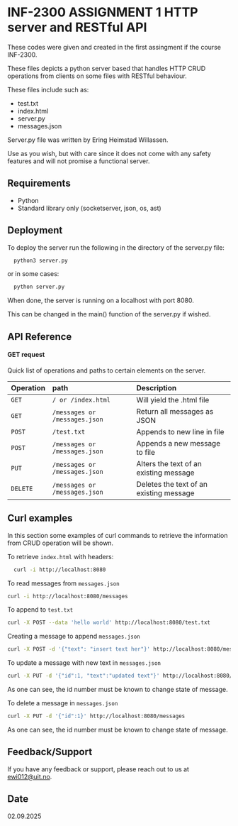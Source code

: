 
# INF-2300 ASSIGNMENT 1 HTTP server and RESTful API

These codes were given and created in the first assingment if the course INF-2300.

These files depicts a python server based that handles HTTP CRUD operations from clients on some files with RESTful behaviour. 

These files include such as:
- test.txt
- index.html
- server.py
- messages.json

Server.py file was written by Ering Heimstad Willassen.

Use as you wish, but with care since it does not come with any safety features and will not promise a functional server. 

## Requirements

- Python
- Standard library only (socketserver, json, os, ast)
## Deployment

To deploy the server run the following in the directory of the server.py file:

```bash
  python3 server.py
```

or in some cases:

```bash
  python server.py
```

When done, the server is running on a localhost with port 8080.

This can be changed in the main() function of the server.py if wished. 



## API Reference

#### GET request

Quick list of operations and paths to certain elements on the server.


| Operation | path     | Description                |
| :-------- | :------- | :------------------------- |
| `GET` | `/ or /index.html` | Will yield the .html file |
| `GET` | `/messages or /messages.json` | Return all messages as JSON |
| `POST` | `/test.txt` | Appends to new line in file |
| `POST` | `/messages or /messages.json` | Appends a new message to file  |
| `PUT` | `/messages or /messages.json` | Alters the text of an existing message  |
| `DELETE` | `/messages or /messages.json` | Deletes the text of an existing message  |


## Curl examples

In this section some examples of curl commands to retrieve the information from CRUD operation will be shown. 

To retrieve `index.html` with headers:
``` bash
  curl -i http://localhost:8080 
```

To read messages from `messages.json`
```bash
curl -i http://localhost:8080/messages
```

To append to `test.txt`
```bash
curl -X POST --data 'hello world' http://localhost:8080/test.txt
```

Creating a message to append `messages.json`
```bash
curl -X POST -d '{"text": "insert text her"}' http://localhost:8080/messages
```

To update a message with new text in `messages.json`
```bash
curl -X PUT -d '{"id":1, "text":"updated text"}' http://localhost:8080/messages
```
As one can see, the id number must be known to change state of message.

To delete a message in `messages.json`
```bash
curl -X PUT -d '{"id":1}' http://localhost:8080/messages
```
As one can see, the id number must be known to change state of message.
## Feedback/Support

If you have any feedback or support, please reach out to us at ewi012@uit.no.

## Date
02.09.2025

